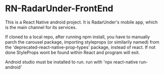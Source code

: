 # RN-RadarUnder-FrontEnd

This is a React Native android project. It is RadarUnder's mobile app, which is the main channel for its services.

If cloned to a local repo, after running npm install, you have to manually parch the carousel package, importing styleprops (or similarily named) from the 'deprecated-react-native-prop-types'
package, instead of react. If not done StyleProps wont be found within React and program will exit.

Android studio must be installed to run. run with 'npx react-native run-android'
